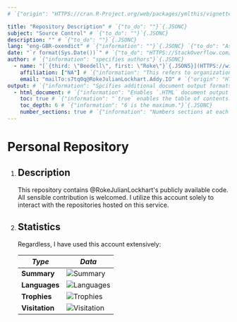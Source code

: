 ```yaml
---
# `{"origin": "HTTPS://cran.R-Project.org/web/packages/ymlthis/vignettes/yaml-fieldguide.html"}`{.JSONC}

title: "Repository Description" # `{"to_do": ""}`{.JSONC}
subject: "Source Control" # `{"to_do": ""}`{.JSONC}
description: "" # `{"to_do": ""}`{.JSONC}
lang: "eng-GBR-oxendict" # `{"information": ""}`{.JSONC} `{"to_do": "Ascertain where `en-GB-oxendict` is from."}`{.JSONC}
date: "`r format(Sys.Date())`" # `{"to_do": "HTTPS://StackOverflow.com/a/29518651/9731176"}`{.JSONC}
author: # `{"information": "specifies authors"}`{.JSONC}
  - name: "[`{third: \"Beedell\", first: \"Roke\"}`{.JSON5}](HTTPS://wim.nl.TAB.Digital/apps/contacts/All%20contacts/e1f2ec5c-074e-4875-ac62-53ff24770ffa~contacts)"
    affiliation: ["NA"] # `{"information": "This refers to organizations."}`{.JSONC}
    email: "mailTo:s7tq0q@RokeJulianLockhart.Addy.IO" # `{"origin": "HTTPS://app.Addy.IO/aliases//edit"}`{.JSONC}
output: # `{"information": "Spcifies additional document output formats in Pandoc."}`{.JSONC}
  - html_document: # `{"information": "Enables `.HTML` document output in Pandoc."}`{.JSONC}
    toc: true # `{"information": "`true` enables the table of contents."}`{.JSONC}
    toc_depth: 6 # `{"information": "6 is the maximum."}`{.JSONC}
    number_sections: true # `{"information": "Numbers sections at each table header."}`{.JSONC}
---
```


# Personal Repository

1.	## **Description**
	
	This repository contains @RokeJulianLockhart's publicly available code. All sensible contribution is welcomed. I utilize this account solely to interact with the repositories hosted on this service.

1.	## **Statistics**

	Regardless, I have used this account extensively:

	*Type*         | *Data*
	---------------|--------------------------------------------------------------------------------------------------------------------------------------------------------------------------------------------------------------------------------
	**Summary**    | ![Summary](https://github-readme-stats.vercel.app/api?username=rokejulianlockhart&theme=transparent&hide_border=true&include_all_commits=true&count_private=true)
	**Languages**  | ![Languages](https://github-readme-stats.vercel.app/api/top-langs/?username=RokeJulianLockhart&theme=transparent&hide_border=true&include_all_commits=false&count_private=false&layout=compact)
	**Trophies**   | ![Trophies](https://github-profile-trophy.vercel.app/?username=RokeJulianLockhart&theme=default&no-frame=false&no-bg=false&margin-w=4) <!-- https://github.com/anuraghazra/github-readme-stats/issues/3613#issue-2100699842 -->
	**Visitation** | ![Visitation](https://visitcount.itsvg.in/api?id=RokeJulianLockhart&icon=0&color=0) <!-- https://github.com/anuraghazra/github-readme-stats/issues/3614#issue-2100703035 -->
